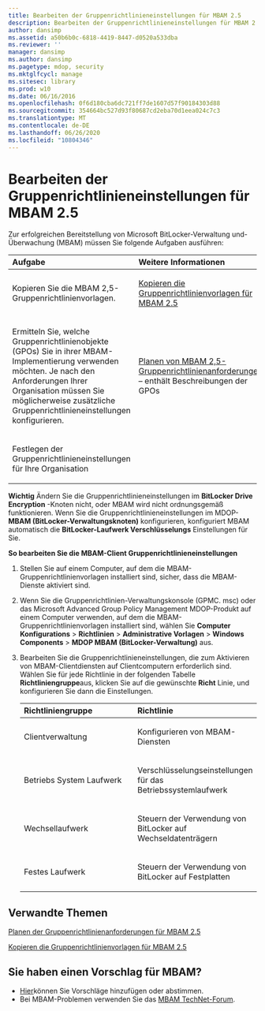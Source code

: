 ```yaml
---
title: Bearbeiten der Gruppenrichtlinieneinstellungen für MBAM 2.5
description: Bearbeiten der Gruppenrichtlinieneinstellungen für MBAM 2.5
author: dansimp
ms.assetid: a50b6b0c-6818-4419-8447-d0520a533dba
ms.reviewer: ''
manager: dansimp
ms.author: dansimp
ms.pagetype: mdop, security
ms.mktglfcycl: manage
ms.sitesec: library
ms.prod: w10
ms.date: 06/16/2016
ms.openlocfilehash: 0f6d180cba6dc721ff7de1607d57f90184303d88
ms.sourcegitcommit: 354664bc527d93f80687cd2eba70d1eea024c7c3
ms.translationtype: MT
ms.contentlocale: de-DE
ms.lasthandoff: 06/26/2020
ms.locfileid: "10804346"
---
```

# Bearbeiten der Gruppenrichtlinieneinstellungen für MBAM 2.5


Zur erfolgreichen Bereitstellung von Microsoft BitLocker-Verwaltung und-Überwachung (MBAM) müssen Sie folgende Aufgaben ausführen:

<table>
<colgroup>
<col width="50%" />
<col width="50%" />
</colgroup>
<thead>
<tr class="header">
<th align="left">Aufgabe</th>
<th align="left">Weitere Informationen</th>
</tr>
</thead>
<tbody>
<tr class="odd">
<td align="left"><p>Kopieren Sie die MBAM 2,5-Gruppenrichtlinienvorlagen.</p></td>
<td align="left"><p><a href="copying-the-mbam-25-group-policy-templates.md" data-raw-source="[Copying the MBAM 2.5 Group Policy Templates](copying-the-mbam-25-group-policy-templates.md)">Kopieren die Gruppenrichtlinienvorlagen für MBAM 2.5</a></p></td>
</tr>
<tr class="even">
<td align="left"><p>Ermitteln Sie, welche Gruppenrichtlinienobjekte (GPOs) Sie in ihrer MBAM-Implementierung verwenden möchten. Je nach den Anforderungen Ihrer Organisation müssen Sie möglicherweise zusätzliche Gruppenrichtlinieneinstellungen konfigurieren.</p></td>
<td align="left"><p><a href="planning-for-mbam-25-group-policy-requirements.md" data-raw-source="[Planning for MBAM 2.5 Group Policy Requirements](planning-for-mbam-25-group-policy-requirements.md)">Planen von MBAM 2,5-Gruppenrichtlinienanforderungen </a> – enthält Beschreibungen der GPOs</p></td>
</tr>
<tr class="odd">
<td align="left"><p>Festlegen der Gruppenrichtlinieneinstellungen für Ihre Organisation</p></td>
<td align="left"><p></p></td>
</tr>
</tbody>
</table>

 

**Wichtig**  Ändern Sie die Gruppenrichtlinieneinstellungen im **BitLocker Drive Encryption** -Knoten nicht, oder MBAM wird nicht ordnungsgemäß funktionieren. Wenn Sie die Gruppenrichtlinieneinstellungen im MDOP- **MBAM (BitLocker-Verwaltungsknoten)** konfigurieren, konfiguriert MBAM automatisch die **BitLocker-Laufwerk Verschlüsselungs** Einstellungen für Sie.

 

**So bearbeiten Sie die MBAM-Client Gruppenrichtlinieneinstellungen**

1.  Stellen Sie auf einem Computer, auf dem die MBAM-Gruppenrichtlinienvorlagen installiert sind, sicher, dass die MBAM-Dienste aktiviert sind.

2.  Wenn Sie die Gruppenrichtlinien-Verwaltungskonsole (GPMC. msc) oder das Microsoft Advanced Group Policy Management MDOP-Produkt auf einem Computer verwenden, auf dem die MBAM-Gruppenrichtlinienvorlagen installiert sind, wählen Sie **Computer Konfigurations** &gt; **Richtlinien** &gt; **Administrative Vorlagen** &gt; **Windows Components** &gt; **MDOP MBAM (BitLocker-Verwaltung)** aus.

3.  Bearbeiten Sie die Gruppenrichtlinieneinstellungen, die zum Aktivieren von MBAM-Clientdiensten auf Clientcomputern erforderlich sind. Wählen Sie für jede Richtlinie in der folgenden Tabelle **Richtliniengruppe**aus, klicken Sie auf die gewünschte **Richt** Linie, und konfigurieren Sie dann die Einstellungen.

    <table>
    <colgroup>
    <col width="50%" />
    <col width="50%" />
    </colgroup>
    <thead>
    <tr class="header">
    <th align="left">Richtliniengruppe</th>
    <th align="left">Richtlinie</th>
    </tr>
    </thead>
    <tbody>
    <tr class="odd">
    <td align="left"><p>Clientverwaltung</p></td>
    <td align="left"><p>Konfigurieren von MBAM-Diensten</p></td>
    </tr>
    <tr class="even">
    <td align="left"><p>Betriebs System Laufwerk</p></td>
    <td align="left"><p>Verschlüsselungseinstellungen für das Betriebssystemlaufwerk</p></td>
    </tr>
    <tr class="odd">
    <td align="left"><p>Wechsellaufwerk</p></td>
    <td align="left"><p>Steuern der Verwendung von BitLocker auf Wechseldatenträgern</p></td>
    </tr>
    <tr class="even">
    <td align="left"><p>Festes Laufwerk</p></td>
    <td align="left"><p>Steuern der Verwendung von BitLocker auf Festplatten</p></td>
    </tr>
    </tbody>
    </table>

     

## Verwandte Themen


[Planen der Gruppenrichtlinienanforderungen für MBAM 2.5](planning-for-mbam-25-group-policy-requirements.md)

[Kopieren die Gruppenrichtlinienvorlagen für MBAM 2.5](copying-the-mbam-25-group-policy-templates.md)

 
## Sie haben einen Vorschlag für MBAM?
- [Hier](http://mbam.uservoice.com/forums/268571-microsoft-bitlocker-administration-and-monitoring)können Sie Vorschläge hinzufügen oder abstimmen. 
- Bei MBAM-Problemen verwenden Sie das [MBAM TechNet-Forum](https://social.technet.microsoft.com/Forums/home?forum=mdopmbam).
 





